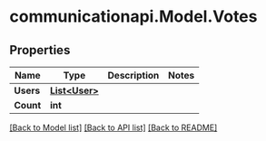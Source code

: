 # communicationapi.Model.Votes

## Properties

Name | Type | Description | Notes
------------ | ------------- | ------------- | -------------
**Users** | [**List&lt;User&gt;**](User.md) |  | 
**Count** | **int** |  | 

[[Back to Model list]](../README.md#documentation-for-models) [[Back to API list]](../README.md#documentation-for-api-endpoints) [[Back to README]](../README.md)

